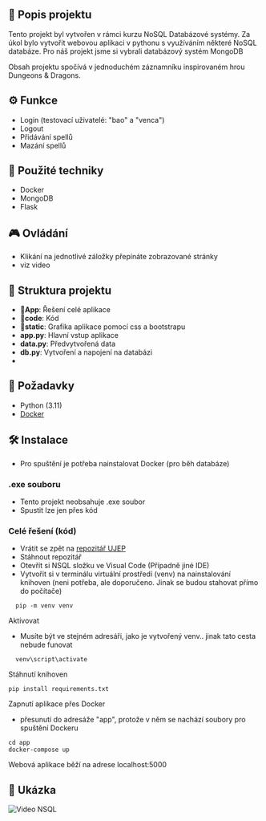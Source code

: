 

## 📜 Popis projektu

Tento projekt byl vytvořen v rámci kurzu NoSQL Databázové systémy. Za úkol bylo vytvořit webovou aplikaci v pythonu s využíváním některé NoSQL databáze.
Pro náš projekt jsme si vybrali databázový systém MongoDB

Obsah projektu spočívá v jednoduchém záznamníku inspirovaném hrou Dungeons & Dragons.


## ⚙️ Funkce

- Login (testovací uživatelé: "bao" a "venca")
- Logout
- Přidávání spellů
- Mazání spellů
  

## 🧠 Použité techniky

- Docker
- MongoDB
- Flask

## 🎮 Ovládání
- Klikání na jednotlivé záložky přepínáte zobrazované stránky
- viz video
## 📂 Struktura projektu
- **📂App**: Řešení celé aplikace
- **📂code**: Kód
- **📂static**: Grafika aplikace pomocí css a bootstrapu
- **app.py**: Hlavní vstup aplikace
- **data.py**: Předvytvořená data
- **db.py**: Vytvoření a napojení na databázi
- 
## 🔧 Požadavky
- Python (3.11)
- [Docker](https://www.docker.com/products/docker-desktop/)

## 🛠️ Instalace
- Pro spuštění je potřeba nainstalovat Docker (pro běh databáze)
### .exe souboru
- Tento projekt neobsahuje .exe soubor
- Spustit lze jen přes kód

### Celé řešení (kód)
- Vrátit se zpět na [repozitář UJEP](../)
- Stáhnout repozitář
- Otevřít si NSQL složku ve Visual Code (Případně jiné IDE)
- Vytvořit si v terminálu virtuální prostředí (venv) na nainstalování knihoven (neni potřeba, ale doporučeno. Jinak se budou stahovat přímo do počítače)
```
  pip -m venv venv
```
Aktivovat
- Musíte být ve stejném adresáři, jako je vytvořený venv.. jinak tato cesta nebude funovat
```
  venv\script\activate
```
Stáhnutí knihoven
```
pip install requirements.txt
```
Zapnutí aplikace přes Docker
- přesunutí do adresáže "app", protože v něm se nachází soubory pro spuštění Dockeru
```
cd app
docker-compose up
```
Webová aplikace běží na adrese localhost:5000
## 📸 Ukázka

![Video NSQL](https://github.com/user-attachments/assets/16a8bce2-77b5-41dc-9f3a-73f62a4e5258)

